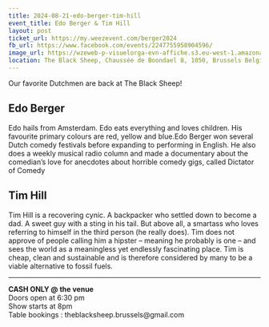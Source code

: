 ```yaml
---
title: 2024-08-21-edo-berger-tim-hill
event_title: Edo Berger & Tim Hill
layout: post
ticket_url: https://my.weezevent.com/berger2024
fb_url: https://www.facebook.com/events/2247755958904596/
image_url: https://wzeweb-p-visuelorga-evn-affiche.s3.eu-west-1.amazonaws.com/affiche_1167660.jpg
location: The Black Sheep, Chaussée de Boondael 8, 1050, Brussels Belgium
---
```

Our favorite Dutchmen are back at The Black Sheep!

<h2>Edo Berger</h2>
Edo hails from Amsterdam. Edo eats everything and loves children. His favourite primary colours are red, yellow and blue.Edo Berger won several Dutch comedy festivals before expanding to performing in English. He also does a weekly musical radio column and made a documentary about the comedian’s love for anecdotes about horrible comedy gigs, called Dictator of Comedy
<h2>Tim Hill</h2>
Tim Hill is a recovering cynic. A backpacker who settled down to become a dad. A sweet guy with a sting in his tail. But above all, a smartass who loves referring to himself in the third person (he really does). Tim does not approve of people calling him a hipster – meaning he probably is one – and sees the world as a meaningless yet endlessly fascinating place. Tim is cheap, clean and sustainable and is therefore considered by many to be a viable alternative to fossil fuels.
<hr />
<strong>CASH ONLY @ the venue</strong></br>
Doors open at 6:30 pm<br />
Show starts at 8pm<br />
Table bookings : theblacksheep.brussels@gmail.com
